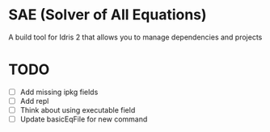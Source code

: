 # SAE (Solver of All Equations)

A build tool for Idris 2 that allows you to manage dependencies and projects

# TODO

- [ ] Add missing ipkg fields
- [ ] Add repl
- [ ] Think about using executable field
- [ ] Update basicEqFile for new command